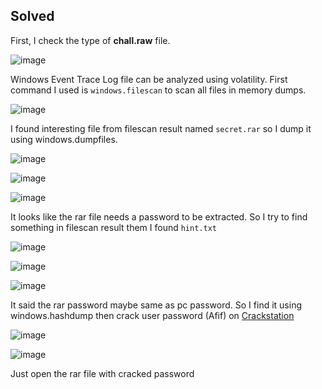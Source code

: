 ## Solved

First, I check the type of **chall.raw** file.

![image](https://github.com/user-attachments/assets/49c045cf-0791-4a7c-84de-4d798110c71a)

Windows Event Trace Log file can be analyzed using volatility. First command I used is `windows.filescan` to scan all files in memory dumps.

![image](https://github.com/user-attachments/assets/e7dd176b-c606-4259-bcf0-ba529e3cf57f)

I found interesting file from filescan result named `secret.rar` so I dump it using windows.dumpfiles.

![image](https://github.com/user-attachments/assets/b0e2b22e-133c-405d-b24c-f7bd32437209)

![image](https://github.com/user-attachments/assets/4468834c-10db-4b1e-a008-6cd7d6bbb3ce)

![image](https://github.com/user-attachments/assets/7c26ee3e-b0f3-4642-9242-7b83e05e69c6)

It looks like the rar file needs a password to be extracted. So I try to find something in filescan result them I found `hint.txt`

![image](https://github.com/user-attachments/assets/0b15296b-f328-4058-9986-176466481fa8)

![image](https://github.com/user-attachments/assets/5026a376-5a7d-4fc4-a303-ecf1ea6cac11)

![image](https://github.com/user-attachments/assets/4cb181c1-d7cd-42f0-8984-6f661fedc819)

It said the rar password maybe same as pc password. So I find it using windows.hashdump then crack user password (Afif) on [Crackstation](https://crackstation.net/)

![image](https://github.com/user-attachments/assets/4ae1cc72-3e06-41da-8f69-97783ef8ca65)

![image](https://github.com/user-attachments/assets/89153c0d-daa2-4295-8f95-2bfa875e6f99)

Just open the rar file with cracked password


